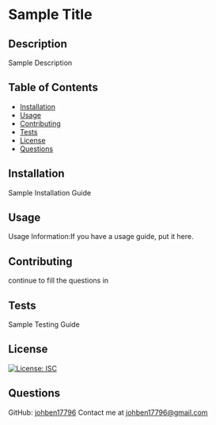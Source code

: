 # Sample Title

## Description

Sample Description

## Table of Contents

- [Installation](#installation)
- [Usage](#usage)
- [Contributing](#contributing)
- [Tests](#tests)
- [License](#license)
- [Questions](#questions)
## Installation

Sample Installation Guide

## Usage

Usage Information:If you have a usage guide, put it here.

## Contributing

continue to fill the questions in

## Tests

Sample Testing Guide

## License

[![License: ISC](https://img.shields.io/badge/License-ISC-blue.svg)](https://opensource.org/licenses/ISC)

## Questions

GitHub: [johben17796](https://github.com/johben17796)
Contact me at johben17796@gmail.com